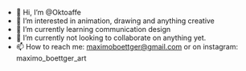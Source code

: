 - 👋 Hi, I’m @Oktoaffe
- 👀 I’m interested in animation, drawing and anything creative
- 🌱 I’m currently learning communication design
- 💞️ I’m currently not looking to collaborate on anything yet.
- 📫 How to reach me: maximoboettger@gmail.com
                      or on instagram: maximo_boettger_art

<!---
Oktoaffe/Oktoaffe is a ✨ special ✨ repository because its `README.md` (this file) appears on your GitHub profile.
You can click the Preview link to take a look at your changes.
--->
